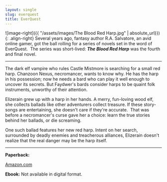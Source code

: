 ```yaml
---
layout: single
slug: everquest
title: EverQuest
---
```


![image-right]({{ "/assets/images/The Blood Red Harp.jpg" | absolute_url}}){: .align-right} Several years ago, fantasy author R.A. Salvatore, an avid online gamer, got the ball rolling for a series of novels set in the word of EverQuest.  The series was short-lived: **_The Blood Red Harp_** was the fourth and final novel.

***

The dark elf vampire who rules Castle Mistmore is searching for a small red harp. Chanzoon Nexus, necromancer, wants to know why. He has the harp in his possession; now he needs a bard who can play it well enough to uncover its secrets. But Faydwer's bards consider harps to be quaint folk instruments, unworthy of their attention.

Elizerain grew up with a harp in her hands. A merry, fun-loving wood elf, she collects ballads like other adventurers collect treasure. If these story-songs are entertaining, she doesn't care if they're accurate.  That was before a necromancer's curse gave her a choice: learn the true stories behind her ballads, or die screaming.

One such ballad features her new red harp. Intent on her search, surrounded by deadly enemies and treacherous alliances, Elizerain doesn't realize that the real danger may be the harp itself.

***********************

**Paperback:**

[Amazon.com](http://www.amazon.com/EverQuest-The-Blood-Red-Harp/dp/1593152248)

**Ebook:** Not available in digital format.
